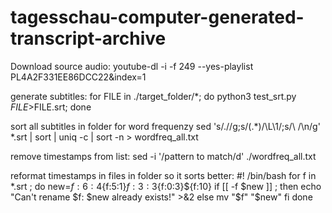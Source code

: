 # tagesschau-computer-generated-transcript-archive

Download source audio:
youtube-dl -i -f 249 --yes-playlist PL4A2F331EE86DCC22&index=1

generate subtitles:
for FILE in ./target_folder/*; do python3 test_srt.py $FILE >$FILE.srt; done

sort all subtitles in folder for word frequenzy
sed 's/\.//g;s/\(.*\)/\L\1/;s/\ /\n/g' *.srt | sort  | uniq -c | sort -n > wordfreq_all.txt

remove timestamps from list:
sed -i '/pattern to match/d' ./wordfreq_all.txt

reformat timestamps in files in folder so it sorts better:
#! /bin/bash
for f in *.srt ; do
    new=${f:6:4}${f:5:1}${f:3:3}${f:0:3}${f:10}
    if [[ -f $new ]] ; then
        echo "Can't rename $f: $new already exists!" >&2
    else
        mv "$f" "$new"
    fi
done


